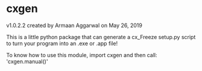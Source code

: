 # cxgen

v1.0.2.2 created by Armaan Aggarwal on May 26, 2019

This is a little python package that can generate a cx_Freeze setup.py script to 
turn your program into an .exe or .app file!

To know how to use this module, import cxgen and then call: 'cxgen.manual()'